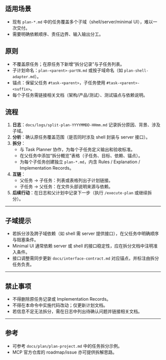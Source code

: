﻿---
name: split-plan
description: "计划拆解命令 | 将大型 MCP server 任务拆分为可执行子任务并建立双向链接"
allowed-tools:
  - Task(task-planner)
  - Read
  - Write
  - Edit(*)
  - Grep(*)
---

## 适用场景

- 现有 `plan-*.md` 中的任务覆盖多个子域（shell/server/minimal UI），难以一次交付。
- 需要明确依赖顺序、责任边界、输入输出分工。

## 原则

- 不覆盖原任务；在原任务下新增“拆分记录”与子任务列表。
- 子计划命名：`plan-<parent>-partN.md` 或按子域命名（如 `plan-shell-adapter.md`）。
- 锚点：保留父任务 `#task-<parent>`，子任务使用 `#task-<parent>-<suffix>`。
- 每个子任务需链接相关文档（架构/产品/测试）、测试锚点与依赖说明。

## 流程

1. **日志**：`docs/logs/split-plan-YYYYMMDD-HHmm.md` 记录拆分原因、背景、涉及子域。
2. **分析**：确认原任务覆盖范围（是否同时涉及 shell 封装与 server 接口）。
3. **拆分**：
   - 与 Task Planner 协作，为每个子任务定义输出和验收标准。
   - 在父任务中添加“拆分概览”表格（子任务、目标、依赖、锚点）。
   - 为每个子任务创建独立 `plan-*.md`，内含 Rules / Explanation / Implementation Records。
4. **互链**：
   - 父任务 → 子任务：列表或表格列出子计划链接。
   - 子任务 → 父任务：在文件头部说明来源与依赖。
5. **后续行动**：在日志和父计划中记录下一步（执行 `/execute-plan` 或继续拆分）。

---

## 子域提示

- 若拆分涉及跨子域依赖（如 shell 需 server 提供接口），在父任务中明确顺序与阻塞条件。
- Minimal UI 通常依赖 server 或 shell 的接口稳定性，应在拆分文档中注明准入条件。
- 接口调整需同步更新 `docs/interface-contract.md` 对应锚点，并标注由拆分任务负责。

---

## 禁止事项

- 不得删除原任务记录或 Implementation Records。
- 不得在本命令中实施代码改动；仅更新计划文档。
- 若信息不足无法拆分，需在日志中列出待确认问题并链接相关文档。

---

## 参考

- 可参考 `docs/plan/plan-project.md` 中的任务拆分示例。
- MCP 官方仓库的 roadmap/issue 亦可提供拆解思路。
